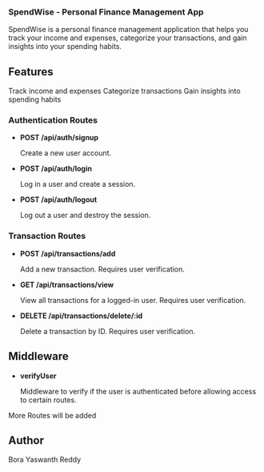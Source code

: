 ### SpendWise - Personal Finance Management App

SpendWise is a personal finance management application that helps you track your income and expenses, categorize your transactions, and gain insights into your spending habits.

## Features

Track income and expenses
Categorize transactions
Gain insights into spending habits

### Authentication Routes

- **POST /api/auth/signup**

  Create a new user account.

- **POST /api/auth/login**

  Log in a user and create a session.

- **POST /api/auth/logout**

  Log out a user and destroy the session.

### Transaction Routes

- **POST /api/transactions/add**

  Add a new transaction. Requires user verification.

- **GET /api/transactions/view**

  View all transactions for a logged-in user. Requires user verification.

- **DELETE /api/transactions/delete/:id**

  Delete a transaction by ID. Requires user verification.

## Middleware

- **verifyUser**

  Middleware to verify if the user is authenticated before allowing access to certain routes.

More Routes will be added 

## Author

Bora Yaswanth Reddy